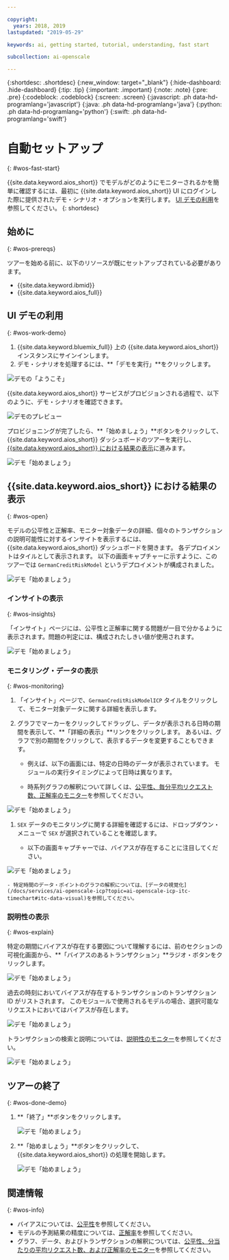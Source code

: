 ```yaml
---

copyright:
  years: 2018, 2019
lastupdated: "2019-05-29"

keywords: ai, getting started, tutorial, understanding, fast start

subcollection: ai-openscale

---
```


{:shortdesc: .shortdesc}
{:new_window: target="_blank"}
{:hide-dashboard: .hide-dashboard}
{:tip: .tip}
{:important: .important}
{:note: .note}
{:pre: .pre}
{:codeblock: .codeblock}
{:screen: .screen}
{:javascript: .ph data-hd-programlang='javascript'}
{:java: .ph data-hd-programlang='java'}
{:python: .ph data-hd-programlang='python'}
{:swift: .ph data-hd-programlang='swift'}

# 自動セットアップ
{: #wos-fast-start}

{{site.data.keyword.aios_short}} でモデルがどのようにモニターされるかを簡単に確認するには、最初に {{site.data.keyword.aios_short}} UI にログインした際に提供されたデモ・シナリオ・オプションを実行します。  [UI デモの利用](#wos-work-demo)を参照してください。
{: shortdesc}

## 始めに
{: #wos-prereqs}

ツアーを始める前に、以下のリソースが既にセットアップされている必要があります。

- {{site.data.keyword.ibmid}}
- {{site.data.keyword.aios_full}}

## UI デモの利用
{: #wos-work-demo}

1.  {{site.data.keyword.bluemix_full}} 上の {{site.data.keyword.aios_short}} インスタンスにサインインします。
1.  デモ・シナリオを処理するには、**「デモを実行」**をクリックします。

   ![デモの「ようこそ」](images/fastpath_demo_11.31.04.png)

   {{site.data.keyword.aios_short}} サービスがプロビジョンされる過程で、以下のように、デモ・シナリオを確認できます。

   ![デモのプレビュー](images/fastpath_demo_11.31.58.png)

プロビジョニングが完了したら、**「始めましょう」**ボタンをクリックして、{{site.data.keyword.aios_short}} ダッシュボードのツアーを実行し、[{{site.data.keyword.aios_short}} における結果の表示](#wos-open)に進みます。

   ![デモ「始めましょう」](images/fastpath_demo_11.33.45.png)


## {{site.data.keyword.aios_short}} における結果の表示
{: #wos-open}

モデルの公平性と正解率、モニター対象データの詳細、個々のトランザクションの説明可能性に対するインサイトを表示するには、{{site.data.keyword.aios_short}} ダッシュボードを開きます。 各デプロイメントはタイルとして表示されます。 以下の画面キャプチャーに示すように、このツアーでは `GermanCreditRiskModel` というデプロイメントが構成されました。


   ![デモ「始めましょう」](images/fastpath_demo_11.33.54.png)


### インサイトの表示
{: #wos-insights}

「インサイト」ページには、公平性と正解率に関する問題が一目で分かるように表示されます。問題の判定には、構成されたしきい値が使用されます。

   ![デモ「始めましょう」](images/fastpath_demo_11.34.00.png)

### モニタリング・データの表示
{: #wos-monitoring}

1.  「インサイト」ページで、`GermanCreditRiskModelICP` タイルをクリックして、モニター対象データに関する詳細を表示します。
1.  グラフでマーカーをクリックしてドラッグし、データが表示される日時の期間を表示して、**「詳細の表示」**リンクをクリックします。 あるいは、グラフで別の期間をクリックして、表示するデータを変更することもできます。

     - 例えば、以下の画面には、特定の日時のデータが表示されています。 モジュールの実行タイミングによって日時は異なります。

     - 時系列グラフの解釈について詳しくは、[公平性、毎分平均リクエスト数、正解率のモニター](/docs/services/ai-openscale-icp?topic=ai-openscale-icp-itc-timechart)を参照してください。

   ![デモ「始めましょう」](images/fastpath_demo_11.34.17.png)

1.  `SEX` データのモニタリングに関する詳細を確認するには、ドロップダウン・メニューで `SEX` が選択されていることを確認します。

    - 以下の画面キャプチャーでは、バイアスが存在することに注目してください。
    
   ![デモ「始めましょう」](images/fastpath_demo_11.34.27.png)

    - 特定時間のデータ・ポイントのグラフの解釈については、[データの視覚化](/docs/services/ai-openscale-icp?topic=ai-openscale-icp-itc-timechart#itc-data-visual)を参照してください。


### 説明性の表示
{: #wos-explain}

特定の期間にバイアスが存在する要因について理解するには、前のセクションの可視化画面から、**「バイアスのあるトランザクション」**ラジオ・ボタンをクリックします。

   ![デモ「始めましょう」](images/fastpath_demo_11.35.06.png)

過去の時刻においてバイアスが存在するトランザクションのトランザクション ID がリストされます。 このモジュールで使用されるモデルの場合、選択可能なリクエストにおいてはバイアスが存在します。

   ![デモ「始めましょう」](images/fastpath_demo_11.35.12.png)

トランザクションの検索と説明については、[説明性のモニター](/docs/services/ai-openscale-icp?topic=ai-openscale-icp-ie-ov)を参照してください。

   ![デモ「始めましょう」](images/fastpath_demo_11.35.50.png)

## ツアーの終了
{: #wos-done-demo}

1. **「終了」**ボタンをクリックします。

   ![デモ「始めましょう」](images/fastpath_demo_11.37.22.png)

2. **「始めましょう」**ボタンをクリックして、{{site.data.keyword.aios_short}} の処理を開始します。

   ![デモ「始めましょう」](images/fastpath_demo_11.33.45.png)


## 関連情報
{: #wos-info}

- バイアスについては、[公平性](/docs/services/ai-openscale-icp?topic=ai-openscale-icp-mf-monitor)を参照してください。
- モデルの予測結果の精度については、[正解率](/docs/services/ai-openscale-icp?topic=ai-openscale-icp-acc-monitor)を参照してください。
- グラフ、データ、およびトランザクションの解釈については、[公平性、分当たりの平均リクエスト数、および正解率のモニター](/docs/services/ai-openscale-icp?topic=ai-openscale-icp-itc-timechart)を参照してください。
